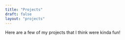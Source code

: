 ```yaml
---
title: "Projects"
draft: false
layout: "projects"
---
```


Here are a few of my projects that I think were kinda fun!

